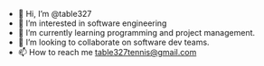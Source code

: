 - 👋 Hi, I’m @table327
- 👀 I’m interested in software engineering
- 🌱 I’m currently learning programming and project management.
- 💞️ I’m looking to collaborate on software dev teams.
- 📫 How to reach me table327tennis@gmail.com

<!---
table327/table327 is a ✨ special ✨ repository because its `README.md` (this file) appears on your GitHub profile.
You can click the Preview link to take a look at your changes.
--->
